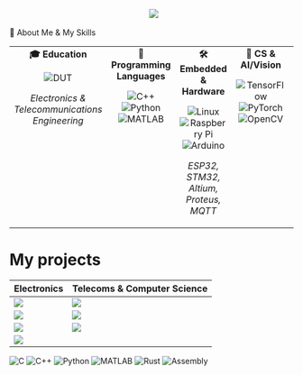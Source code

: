 <!-- Header -->
<p align="center">
  <img src="https://readme-typing-svg.herokuapp.com/?font=Righteous&size=35&center=true&vCenter=true&width=1000&height=70&duration=3000&lines=Hi+There!+👋;+I'm+Ba+Thanh;Electronics+and+Telecommunications+Engineering;" />
</p>

📖 About Me & My Skills
<table width="100%">
<tr>
<td align="center" width="20%" valign="top">
<b>🎓 Education</b>







<p align="center">
<img src="https://www.google.com/search?q=https://img.shields.io/badge/DUT-Danang_University_of_Science_%26_Technology-00599C.svg%3Fstyle%3Dfor-the-badge" alt="DUT"/>





<i>Electronics & Telecommunications Engineering</i>
</p>
</td>
<td align="center" width="20%" valign="top">
<b>🧠 Programming Languages</b>







<p align="center">
<img src="https://www.google.com/search?q=https://img.shields.io/badge/C%2B%2B-00599C%3Fstyle%3Dfor-the-badge%26logo%3Dcplusplus%26logoColor%3Dwhite" alt="C++"/>
<img src="https://www.google.com/search?q=https://img.shields.io/badge/Python-3776AB%3Fstyle%3Dfor-the-badge%26logo%3Dpython%26logoColor%3Dwhite" alt="Python"/>
<img src="https://www.google.com/search?q=https://img.shields.io/badge/MATLAB-0076A8%3Fstyle%3Dfor-the-badge%26logo%3Dmathworks%26logoColor%3Dwhite" alt="MATLAB"/>
</p>
</td>
<td align="center" width="20%" valign="top">
<b>🛠️ Embedded & Hardware</b>







<p align="center">
<img src="https://img.shields.io/badge/Linux-FCC624?style=for-the-badge&logo=linux&logoColor=black" alt="Linux"/>
<img src="https://www.google.com/search?q=https://img.shields.io/badge/Raspberry%2520Pi-A22846%3Fstyle%3Dfor-the-badge%26logo%3Draspberrypi%26logoColor%3Dwhite" alt="Raspberry Pi"/>
<img src="https://www.google.com/search?q=https://img.shields.io/badge/Arduino-00979D%3Fstyle%3Dfor-the-badge%26logo%3Darduino%26logoColor%3Dwhite" alt="Arduino"/>





<i>ESP32, STM32, Altium, Proteus, MQTT</i>
</p>
</td>
<td align="center" width="20%" valign="top">
<b>🚀 CS & AI/Vision</b>







<p align="center">
<img src="https://img.shields.io/badge/TensorFlow-FF6F00?style=for-the-badge&logo=tensorflow&logoColor=white" alt="TensorFlow"/>
<img src="https://img.shields.io/badge/PyTorch-EE4C2C?style=for-the-badge&logo=pytorch&logoColor=white" alt="PyTorch"/>
<img src="https://www.google.com/search?q=https://img.shields.io/badge/OpenCV-5C3EE8%3Fstyle%3Dfor-the-badge%26logo%3Dopencv%26logoColor%3Dwhite" alt="OpenCV"/>
</p>
</td>
<td align="center" width="20%" valign="top">
<b>⚙️ Tools & Software</b>







<p align="center">
<img src="https://www.google.com/search?q=https://img.shields.io/badge/VS%2520Code-007ACC%3Fstyle%3Dfor-the-badge%26logo%3Dvisualstudiocode%26logoColor%3Dwhite" alt="VS Code"/>
<img src="https://www.google.com/search?q=https://img.shields.io/badge/Git-F05032%3Fstyle%3Dfor-the-badge%26logo%3Dgit%26logoColor%3Dwhite" alt="Git"/>
<img src="https://www.google.com/search?q=https://img.shields.io/badge/Docker-2496ED%3Fstyle%3Dfor-the-badge%26logo%3Ddocker%26logoColor%3Dwhite" alt="Docker"/>
</p>
</td>
</tr>
</table>


# My projects
<!-- 2-column grid using a markdown table -->
| **Electronics** | **Telecoms & Computer Science** |
|---|---|
| <a href="https://github.com/bathanh0309/FreeRTOS_Smart_Aquarium/"><img src="https://github-readme-stats.vercel.app/api/pin/?username=bathanh0309&repo=FreeRTOS_Smart_Aquarium&theme=tokyonight" /></a> | <a href="https://github.com/bathanh0309/ADC_Modulator_Design/"><img src="https://github-readme-stats.vercel.app/api/pin/?username=bathanh0309&repo=ADC_Modulator_Design&theme=tokyonight" /></a> |
| <a href="https://github.com/bathanh0309/PBL3_Smart_Parking/"><img src="https://github-readme-stats.vercel.app/api/pin/?username=bathanh0309&repo=PBL3_Smart_Parking&theme=tokyonight" /></a> | <a href="https://github.com/bathanh0309/Latex_mmWave_THz/"><img src="https://github-readme-stats.vercel.app/api/pin/?username=bathanh0309&repo=High_Frequency_mmWave_THz&theme=tokyonight" /></a> |
| <a href="https://github.com/bathanh0309/PBL2_Design_Amplifier_OTL_Differential/"><img src="https://github-readme-stats.vercel.app/api/pin/?username=bathanh0309&repo=PBL2_Design_Amplifier_OTL_Differential&theme=tokyonight" /></a> | <a href="https://github.com/bathanh0309/Reasearch_Algorithm_RRT/"><img src="https://github-readme-stats.vercel.app/api/pin/?username=bathanh0309&repo=Reasearch_Algorithm_RRT&theme=tokyonight" /></a> |
| <a href="https://github.com/bathanh0309/Design_Smart_House/"><img src="https://github-readme-stats.vercel.app/api/pin/?username=bathanh0309&repo=Design_Smart_House&theme=tokyonight" /></a> |

<p align="left">
<img src="https://www.google.com/search?q=https://img.shields.io/badge/C-A8B9CC%3Fstyle%3Dfor-the-badge%26logo%3Dc%26logoColor%3Dwhite" alt="C"/>
<img src="https://www.google.com/search?q=https://img.shields.io/badge/C%2B%2B-00599C%3Fstyle%3Dfor-the-badge%26logo%3Dcplusplus%26logoColor%3Dwhite" alt="C++"/>
<img src="https://www.google.com/search?q=https://img.shields.io/badge/Python-3776AB%3Fstyle%3Dfor-the-badge%26logo%3Dpython%26logoColor%3Dwhite" alt="Python"/>
<img src="https://www.google.com/search?q=https://img.shields.io/badge/MATLAB-0076A8%3Fstyle%3Dfor-the-badge%26logo%3Dmathworks%26logoColor%3Dwhite" alt="MATLAB"/>
<img src="https://www.google.com/search?q=https://img.shields.io/badge/Rust-000000%3Fstyle%3Dfor-the-badge%26logo%3Drust%26logoColor%3Dwhite" alt="Rust"/>
<img src="https://www.google.com/search?q=https://img.shields.io/badge/Assembly-6E6E6E%3Fstyle%3Dfor-the-badge%26logo%3Dnasm%26logoColor%3Dwhite" alt="Assembly"/>
</p>

